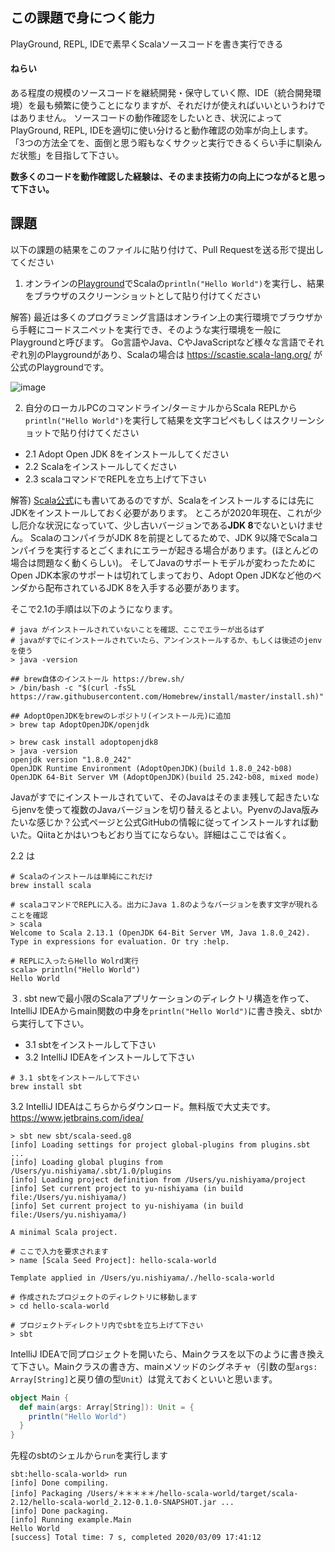 ## この課題で身につく能力

PlayGround, REPL, IDEで素早くScalaソースコードを書き実行できる

#### ねらい

ある程度の規模のソースコードを継続開発・保守していく際、IDE（統合開発環境）を最も頻繁に使うことになりますが、それだけが使えればいいというわけではありません。
ソースコードの動作確認をしたいとき、状況によってPlayGround, REPL, IDEを適切に使い分けると動作確認の効率が向上します。
「3つの方法全てを、面倒と思う暇もなくサクッと実行できるくらい手に馴染んだ状態」を目指して下さい。

**数多くのコードを動作確認した経験は、そのまま技術力の向上につながると思って下さい。**

## 課題

以下の課題の結果をこのファイルに貼り付けて、Pull Requestを送る形で提出してください

1. オンラインの[Playground](https://scastie.scala-lang.org/)でScalaの`println("Hello World")`を実行し、結果をブラウザのスクリーンショットとして貼り付けてください

解答)
最近は多くのプログラミング言語はオンライン上の実行環境でブラウザから手軽にコードスニペットを実行でき、そのような実行環境を一般にPlaygroundと呼びます。
Go言語やJava、CやJavaScriptなど様々な言語でそれぞれ別のPlaygroundがあり、Scalaの場合は https://scastie.scala-lang.org/ が公式のPlaygroundです。

![image](https://user-images.githubusercontent.com/7414320/76193460-6373c700-6227-11ea-8f6d-0a3cc8997b46.png)

2. 自分のローカルPCのコマンドライン/ターミナルからScala REPLから`println("Hello World")`を実行して結果を文字コピペもしくはスクリーンショットで貼り付けてください
  - 2.1 Adopt Open JDK 8をインストールしてください
  - 2.2 Scalaをインストールしてください
  - 2.3 scalaコマンドでREPLを立ち上げて下さい
 
解答)
[Scala公式](https://www.scala-lang.org/download/)にも書いてあるのですが、Scalaをインストールするには先にJDKをインストールしておく必要があります。
ところが2020年現在、これが少し厄介な状況になっていて、少し古いバージョンである**JDK 8**でないといけません。
ScalaのコンパイラがJDK 8を前提としてるためで、JDK 9以降でScalaコンパイラを実行するとごくまれにエラーが起きる場合があります。(ほとんどの場合は問題なく動くらしい)。
そしてJavaのサポートモデルが変わったためにOpen JDK本家のサポートは切れてしまっており、Adopt Open JDKなど他のベンダから配布されているJDK 8を入手する必要があります。

そこで2.1の手順は以下のようになります。

```
# java がインストールされていないことを確認、ここでエラーが出るはず
# javaがすでにインストールされていたら、アンインストールするか、もしくは後述のjenvを使う
> java -version

## brew自体のインストール https://brew.sh/
> /bin/bash -c "$(curl -fsSL https://raw.githubusercontent.com/Homebrew/install/master/install.sh)"

## AdoptOpenJDKをbrewのレポジトリ(インストール元)に追加
> brew tap AdoptOpenJDK/openjdk

> brew cask install adoptopenjdk8
> java -version
openjdk version "1.8.0_242"
OpenJDK Runtime Environment (AdoptOpenJDK)(build 1.8.0_242-b08)
OpenJDK 64-Bit Server VM (AdoptOpenJDK)(build 25.242-b08, mixed mode)
```

Javaがすでにインストールされていて、そのJavaはそのまま残して起きたいならjenvを使って複数のJavaバージョンを切り替えるとよい。PyenvのJava版みたいな感じか？公式ページと公式GitHubの情報に従ってインストールすれば動いた。Qiitaとかはいつもどおり当てにならない。詳細はここでは省く。

2.2 は

```
# Scalaのインストールは単純にこれだけ
brew install scala

# scalaコマンドでREPLに入る。出力にJava 1.8のようなバージョンを表す文字が現れることを確認
> scala
Welcome to Scala 2.13.1 (OpenJDK 64-Bit Server VM, Java 1.8.0_242).
Type in expressions for evaluation. Or try :help.

# REPLに入ったらHello Wolrd実行
scala> println("Hello World")
Hello World
```

３. sbt newで最小限のScalaアプリケーションのディレクトリ構造を作って、IntelliJ IDEAからmain関数の中身を`println("Hello World")`に書き換え、sbtから実行して下さい。
 - 3.1 sbtをインストールして下さい
 - 3.2 IntelliJ IDEAをインストールして下さい
 
 ```
 # 3.1 sbtをインストールして下さい
 brew install sbt
 ```
 
3.2 IntelliJ IDEAはこちらからダウンロード。無料版で大丈夫です。 https://www.jetbrains.com/idea/

```
> sbt new sbt/scala-seed.g8
[info] Loading settings for project global-plugins from plugins.sbt ...
[info] Loading global plugins from /Users/yu.nishiyama/.sbt/1.0/plugins
[info] Loading project definition from /Users/yu.nishiyama/project
[info] Set current project to yu-nishiyama (in build file:/Users/yu.nishiyama/)
[info] Set current project to yu-nishiyama (in build file:/Users/yu.nishiyama/)

A minimal Scala project. 

# ここで入力を要求されます
> name [Scala Seed Project]: hello-scala-world

Template applied in /Users/yu.nishiyama/./hello-scala-world

# 作成されたプロジェクトのディレクトリに移動します
> cd hello-scala-world 

# プロジェクトディレクトリ内でsbtを立ち上げて下さい
> sbt
```

IntelliJ IDEAで同プロジェクトを開いたら、Mainクラスを以下のように書き換えて下さい。Mainクラスの書き方、mainメソッドのシグネチャ（引数の型`args: Array[String]`と戻り値の型`Unit`）は覚えておくといいと思います。

```scala
object Main {
  def main(args: Array[String]): Unit = {
    println("Hello World")
  }
}
```

先程のsbtのシェルから`run`を実行します

```
sbt:hello-scala-world> run
[info] Done compiling.
[info] Packaging /Users/＊＊＊＊＊/hello-scala-world/target/scala-2.12/hello-scala-world_2.12-0.1.0-SNAPSHOT.jar ...
[info] Done packaging.
[info] Running example.Main 
Hello World
[success] Total time: 7 s, completed 2020/03/09 17:41:12
```
 
